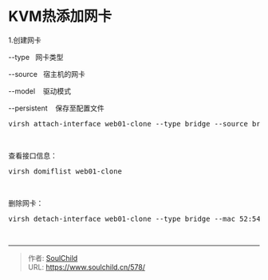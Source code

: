 # KVM热添加网卡

<!--more-->
1.创建网卡

--type   网卡类型

--source   宿主机的网卡

--model    驱动模式

--persistent    保存至配置文件
<pre>virsh attach-interface web01-clone --type bridge --source br0 --model virtio --persistent</pre>
&nbsp;

查看接口信息：
<pre>virsh domiflist web01-clone</pre>
&nbsp;

删除网卡：
<pre>virsh detach-interface web01-clone --type bridge --mac 52:54:00:e9:8f:43 --persistent</pre>
&nbsp;


---

> 作者: [SoulChild](https://www.soulchild.cn)  
> URL: https://www.soulchild.cn/578/  

